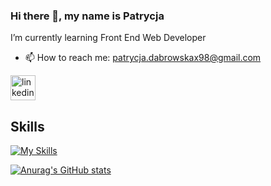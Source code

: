 ### Hi there 👋, my name is Patrycja
I’m currently learning Front End Web Developer

- 📫 How to reach me: patrycja.dabrowskax98@gmail.com 


[<img src='https://cdn.jsdelivr.net/npm/simple-icons@3.0.1/icons/linkedin.svg' alt='linkedin' height='40'>](https://www.linkedin.com/in/patrycja-d%C4%85browska-537602239//)  



## Skills 
[![My Skills](https://skills.thijs.gg/icons?i=js,html,css,figma,react,sass)](https://skills.thijs.gg)



[![Anurag's GitHub stats](https://github-readme-stats.vercel.app/api?username=Patrycjax98)](https://github.com/anuraghazra/github-readme-stats)
